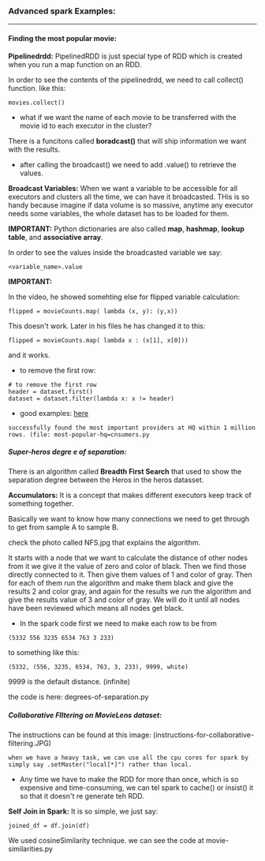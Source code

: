 ### Advanced spark Examples:
---

#### Finding the most popular movie:

__Pipelinedrdd:__ PipelinedRDD is just special type of RDD which is created when you run a map function on an RDD.

In order to see the contents of the pipelinedrdd, we need to call collect() function. like this:
```
movies.collect()
```
- what if we want the name of each movie to be transferred with the movie id to each executor in the cluster?

There is a funcitons called __boradcast()__ that will ship information we want with the results.

- after calling the broadcast() we need to add .value() to retrieve the values.

__Broadcast Variables:__ When we want a variable to be accessible for all executors and clusters all the time, we can have it broadcasted. THis is so handy because imagine if data volume is so massive, anytime any executor needs some variables, the whole dataset has to be loaded for them.


__IMPORTANT:__ Python dictionaries are also called __map__, __hashmap__, __lookup table__, and __associative array__.

In order to see the values inside the broadcasted variable we say:
```
<variable_name>.value
```
__IMPORTANT:__ 

In the video, he showed somehting else for flipped variable calculation:
```
flipped = movieCounts.map( lambda (x, y): (y,x))
```
This doesn't work. Later in his files he has changed it to this:
```
flipped = movieCounts.map( lambda x : (x[1], x[0]))
```
and it works.

- to remove the first row:

```
# to remove the first row
header = dataset.first()
dataset = dataset.filter(lambda x: x != header)
```
- good examples: [here](https://spark.apache.org/examples.html)

```
successfully found the most important providers at HQ within 1 million rows. (file: most-popular-hq=cnsumers.py
```
##### Super-heros degre e of separation:

There is an algorithm called __Breadth First Search__ that used to show the separation degree between the Heros in the heros datasset.

__Accumulators:__ It is a concept that makes different executors keep track of something together.

Basically we want to know how many connections we need to get through to get from sample A to sample B. 

check the photo called NFS.jpg that explains the algorithm. 

It starts with a node that we want to calculate the distance of other nodes from it we give it the value of zero and color of black. Then we find those directly connected to it. Then give them values of 1 and color of gray. Then for each of them run the algorithm and make them black and give the results 2 and color gray, and again for the results we run the algorithm and give the results value of 3 and color of gray. We will do it until all nodes have been reviewed which means all nodes get black.

- In the spark code first we need to make each row to be from
```
(5332 556 3235 6534 763 3 233)
```
to something like this:
```
(5332, (556, 3235, 6534, 763, 3, 233), 9999, white)
```

9999 is the default distance. (infinite)

the code is here: degrees-of-separation.py

##### Collaborative FIltering on MovieLens dataset:

The instructions can be found at this image: 
(instructions-for-collaborative-filtering.JPG)

```
when we have a heavy task, we can use all the cpu cores for spark by simply say .setMaster("local[*]") rather than local.
```

  - Any time we have to make the RDD for more than once, which is so expensive and time-consuming, we can tel spark to cache() or insist() it so that it doesn't re generate teh RDD.
  
__Self Join in Spark:__ It is so simple, we just say:
```
joined_df = df.join(df)
``` 
   
We used cosineSimilarity technique. we can see the code at movie-similarities.py
